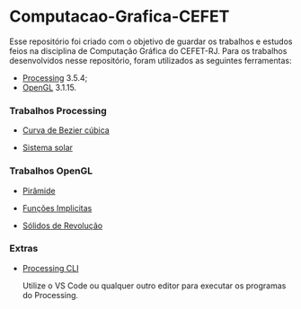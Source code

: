 # Computacao-Grafica-CEFET

Esse repositório foi criado com o objetivo de guardar os trabalhos e estudos feios na disciplina de Computação Gráfica do CEFET-RJ. Para os trabalhos desenvolvidos nesse repositório, foram utilizados as seguintes ferramentas:

- [Processing](https://processing.org) 3.5.4;
- [OpenGL](https://www.opengl.org//) 3.1.15.



### Trabalhos Processing

- [Curva de Bezier cúbica](https://github.com/LucasSargeir/Computacao-Grafica-CEFET/tree/main/Processing/Bezier)

- [Sistema solar](https://github.com/LucasSargeir/Computacao-Grafica-CEFET/tree/main/Processing/Orbita)

  

### Trabalhos OpenGL

- [Pirâmide](https://github.com/LucasSargeir/Computacao-Grafica-CEFET/tree/main/OpenGL/Piramide)

- [Funções Implicitas](https://github.com/LucasSargeir/Computacao-Grafica-CEFET/tree/main/OpenGL/Funcao%20Implicita%20-%20Malha)
- [Sólidos de Revolução](https://github.com/LucasSargeir/Computacao-Grafica-CEFET/tree/main/OpenGL/Solidos%20de%20Revolu%C3%A7%C3%A3o)



### Extras

- [Processing CLI](https://github.com/LucasSargeir/Computacao-Grafica-CEFET/tree/main/Processing/ProcessingPy%20CLI)

  Utilize o VS Code ou qualquer outro editor para executar os programas do Processing.
